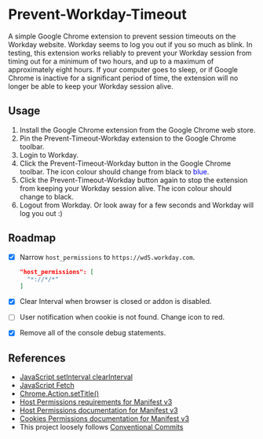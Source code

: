 # Prevent-Workday-Timeout

A simple Google Chrome extension to prevent session timeouts on the Workday website. Workday seems to log you out if you so much as blink. In testing, this extension works reliably to prevent your Workday session from timing out for a minimum of two hours, and up to a maximum of approximately eight hours. If your computer goes to sleep, or if Google Chrome is inactive for a significant period of time, the extension will no longer be able to keep your Workday session alive.

## Usage

1. Install the Google Chrome extension from the Google Chrome web store.
2. Pin the Prevent-Timeout-Workday extension to the Google Chrome toolbar.
3. Login to Workday.
4. Click the Prevent-Timeout-Workday button in the Google Chrome toolbar. The icon colour should change from black to <span style="color:blue">blue</span>.
5. Click the Prevent-Timeout-Workday button again to stop the extension from keeping your Workday session alive. The icon colour should change to black.
6. Logout from Workday. Or look away for a few seconds and Workday will log you out :)

## Roadmap

- [x] Narrow `host_permissions` to `https://wd5.workday.com`.

  ```json
  "host_permissions": [
    "*://*/*"
  ]
  ```

- [x] Clear Interval when browser is closed or addon is disabled.
- [ ] User notification when cookie is not found. Change icon to red.
- [x] Remove all of the console debug statements.

## References

- [JavaScript setInterval clearInterval](https://developer.mozilla.org/en-US/docs/Web/API/setInterval)
- [JavaScript Fetch](https://developer.mozilla.org/en-US/docs/Web/API/Fetch_API/Using_Fetch)
- [Chrome.Action.setTitle()](https://developer.mozilla.org/en-US/docs/Mozilla/Add-ons/WebExtensions/API/browserAction/setTitle)
- [Host Permissions requirements for Manifest v3](https://stackoverflow.com/questions/19124015/chrome-extension-no-permission-for-cookies-at-url)
- [Host Permissions documentation for Manifest v3](https://developer.chrome.com/docs/extensions/mv3/declare_permissions/)
- [Cookies Permissions documentation for Manifest v3](https://developer.chrome.com/docs/extensions/reference/cookies/)
- This project loosely follows [Conventional Commits](https://www.conventionalcommits.org/en/v1.0.0/)
